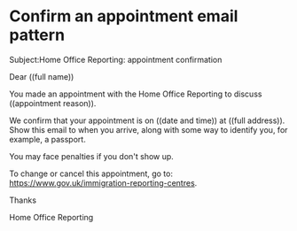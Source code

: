 # Confirm an appointment email pattern

Subject:Home Office Reporting: appointment confirmation

Dear ((full name))

You made an appointment with the Home Office Reporting to discuss ((appointment reason)).

We confirm that your appointment is on ((date and time)) at ((full address)). Show this email to when you arrive, along with some way to identify you, for example, a passport.

You may face penalties if you don't show up.

To change or cancel this appointment, go to: https://www.gov.uk/immigration-reporting-centres.

Thanks

Home Office Reporting 
